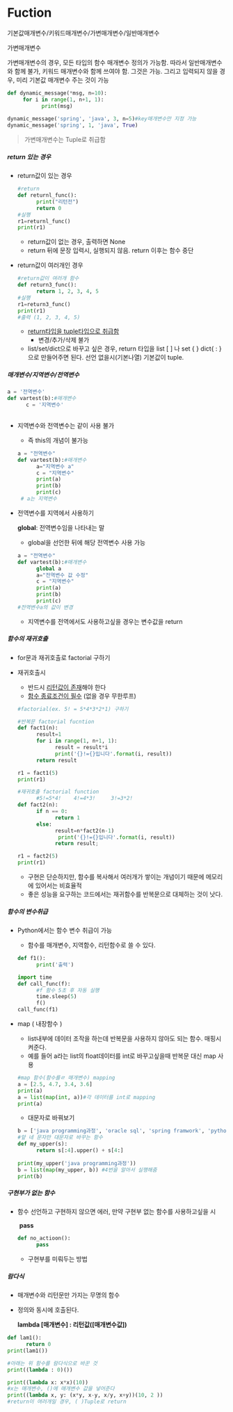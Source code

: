 # Fuction

기본값매개변수/키워드매개변수/가변매개변수/일반매개변수 



가변매개변수 

가변매개변수의 경우, 모든 타입의 함수 매개변수 정의가 가능함. 따라서 일반매개변수와 함께 불가, 키워드 매개변수와 함께 쓰여야 함. 그것은 가능. 그리고 입력되지 않을 경우, 미리 기본값 매개변수 주는 것이 가능

````python
def dynamic_message(*msg, n=10):
     for i in range(1, n+1, 1):
           print(msg)
            
dynamic_message('spring', 'java', 3, n=5)#key매개변수만 지정 가능
dynamic_message('spring', 1, 'java', True)
````

> 가변매개변수는 Tuple로 취급함





##### return 있는 경우

* return값이 있는 경우

  ```python
  #return
  def returnl_func():
        print("리턴전")
        return 0
  #실행
  r1=returnl_func()
  print(r1)
  ```

  * return값이 없는 경우, 출력하면 None 
  * return 뒤에 문장 입력시, 실행되지 않음. return 이후는 함수 중단

* return값이 여러개인 경우

  ````python
  #return값이 여러개 함수 
  def return3_func():
        return 1, 2, 3, 4, 5
  #실행
  r1=return3_func()
  print(r1)
  #출력 (1, 2, 3, 4, 5)
  ````

  * <u>return타입을 tuple타입으로 취급함</u> 
    * 변경/추가/삭제 불가
  * list/set/dict으로 바꾸고 싶은 경우, return 타입을 list [ ] 나 set { } dict{ : }으로 만들어주면 된다. 선언 없을시(기본나열) 기본값이 tuple. 





##### 매개변수/지역변수/전역변수

````python
a = '전역변수'
def vartest(b):#매개변수
      c = '지역변수'
      
````

* 지역변수와 전역변수는 같이 사용 불가 

  * 즉 this의 개념이 불가능 

  ````python
  a = "전역변수"
  def vartest(b):#매개변수
        a="지역변수 a"
        c = "지역변수"
        print(a)
        print(b)
        print(c)
   # a는 지역변수 
  ````

* 전역변수를 지역에서 사용하기

  **global**: 전역변수임을 나타내는 말 

  * global을 선언한 뒤에 해당 전역변수 사용 가능

  ````python
  a = "전역변수"
  def vartest(b):#매개변수
        global a
        a="전역변수 값 수정"
        c = "지역변수"
        print(a)
        print(b)
        print(c)
  #전역변수a의 값이 변경
  ````

  * 지역변수를 전역에서도 사용하고싶을 경우는 변수값을 return



##### 함수의 재귀호출

* for문과 재귀호출로 factorial 구하기

* 재귀호출시

  * 반드시 <u>리턴값이 존재</u>해야 한다
  * <u>함수 종료조건이 필수</u> (없을 경우 무한루프)

  ````python
  #factorial(ex. 5! = 5*4*3*2*1) 구하기
  
  #반복문 factorial fucntion
  def fact1(n):
        result=1
        for i in range(1, n+1, 1):
              result = result*i
              print('{}!={}입니다'.format(i, result)) 
        return result
  
  r1 = fact1(5)
  print(r1)
  
  #재귀호출 factorial function
        #5!=5*4!    4!=4*3!     3!=3*2!
  def fact2(n):
        if n == 0:
              return 1
        else:
              result=n*fact2(n-1)
               print('{}!={}입니다'.format(i, result)) 
              return result;
  
  r1 = fact2(5)
  print(r1)
  
  ````

  * 구현은 단순하지만, 함수를 복사해서 여러개가 쌓이는 개념이기 때문에 메모리에 있어서는 비효율적
  * 좋은 성능을 요구하는 코드에서는 재귀함수를 반복문으로 대체하는 것이 낫다. 



##### 함수의 변수취급

* Python에서는 함수 변수 취급이 가능

  * 함수를 매개변수, 지역함수, 리턴함수로 쓸 수 있다.

  ```python
  def f1():
        print('출력')
  
  import time
  def call_func(f):
        #f 함수 5초 후 자동 실행
        time.sleep(5)
        f()
  call_func(f1)
  ```

  

* map ( 내장함수 )

  * list내부에 데이터 조작을 하는데 반복문을 사용하지 않아도 되는 함수. 매핑시켜준다. 
  * 예를 들어 a라는 list의 float데이터를 int로 바꾸고싶을때 반복문 대신 map 사용

  ````python
  #map 함수(함수를ㄹ 매개변수) mapping
  a = [2.5, 4.7, 3.4, 3.6]
  print(a)
  a = list(map(int, a))#각 데이터를 int로 mapping
  print(a)
  
  ````

  * 대문자로 바꿔보기

  ````python
  b = ['java programming과정', 'oracle sql', 'spring framwork', 'python programming']
  #앞 네 문자만 대문자로 바꾸는 함수
  def my_upper(s):
        return s[:4].upper() + s[4:]
        
  print(my_upper('java programming과정'))
  b = list(map(my_upper, b)) #4번을 알아서 실행해줌
  print(b)
  ````



##### 구현부가 없는 함수

* 함수 선언하고 구현하지 않으면 에러, 만약 구현부 없는 함수를 사용하고싶을 시

  ​	**pass**

  ```python
  def no_actioon():
        pass
  ```

  * 구현부를 미뤄두는 방법 



##### 람다식

* 매개변수와 리턴문만 가지는 무명의 함수

* 정의와 동시에 호출된다. 

  **lambda [매개변수] : 리턴값([매개변수값])**

````python
def lam1():
      return 0
print(lam1())

#아래는 위 함수를 람다식으로 바꾼 것 
print((lambda : 0)())
````

```python
print((lambda x: x*x)(10))
#x는 매개변수, ()에 매개변수 값을 넣어준다
print((lambda x, y: (x*y, x-y, x/y, x+y))(10, 2 ))
#return이 여러개일 경우, ( )Tuple로 return 
```


